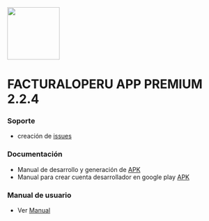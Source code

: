 <img src="icon_app.jpg" width="120">

# FACTURALOPERU APP PREMIUM 2.2.4

### Soporte

* creación de [issues](https://gitlab.com/rash07/facturalo_app/-/wikis/issues)

### Documentación

* Manual de desarrollo y generación de [APK](https://docs.google.com/document/d/1rE14GT34woM323x00DYU7gchYhWZ0DE5K0krubP_frg/edit?usp=share_link)
* Manual para crear cuenta desarrollador en google play [APK](https://docs.google.com/document/d/1L749xGACwn3BtFwwIe-534Q5Tw9dzWoyib0lZgGZsq0/edit?usp=share_link)

### Manual de usuario

* Ver [Manual](https://docs.google.com/document/d/1jLTnGiylAv8EB5mJPT3DTgIaDrI7S9SC/edit)
